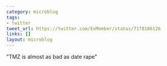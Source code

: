 ```yaml
---
category: microblog
tags:
- twitter
tweet_url: https://twitter.com/ExMember/status/7178186126
links: []
layout: microblog
---
```

"TMZ is almost as bad as date rape"
